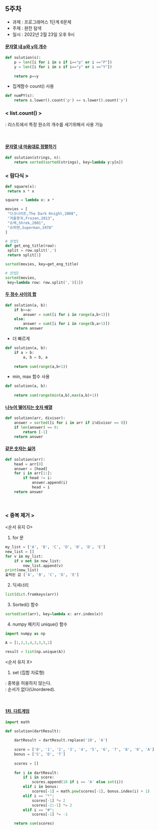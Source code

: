 ## 5주차
* 과제 : 프로그래머스 1단계 6문제
* 주제 : 완전 탐색
* 일시 : 2022년 2월 23일 오후 9시

#### [문자열 내 p와 y의 개수](https://programmers.co.kr/learn/courses/30/lessons/12916)
```python
def solution(s):
    p = len([i for i in s if i=="p" or i =="P"])
    y = len([i for i in s if i=="y" or i =="Y"])
    
    return p==y
```

* 집계함수 count() 사용 
```python
def numPY(s):
    return s.lower().count('p') == s.lower().count('y')
```

### < list.count() >
: 리스트에서 특정 원소의 개수를 세기위해서 사용 가능

<br>

#### [문자열 내 마음대로 정렬하기](https://programmers.co.kr/learn/courses/30/lessons/12915)
```python
def solution(strings, n):
    return sorted(sorted(strings), key=lambda y:y[n])
```

### < 람다식 >
```python
def square(x): 
 return x * x 

square = lambda x: x * 
```
```python
movies = [ 
 "다크나이트,The Dark Knight,2008",
 "겨울왕국,Frozen,2013", 
 "슈렉,Shrek,2001", 
 "슈퍼맨,Superman,1978" 
]

# 방법1
def get_eng_title(row): 
 split = row.split(',') 
 return split[1] 

sorted(movies, key=get_eng_title)

# 방법2
sorted(movies, 
 key=lambda row: row.split(',')[1])
```
#### [두 정수 사이의 합](https://programmers.co.kr/learn/courses/30/lessons/12912)
```python
def solution(a, b):
    if b>=a:
        answer = sum([i for i in range(a,b+1)])
    else:
        answer = sum([i for i in range(b,a+1)])
    return answer
```
* 더 빠르게
```python
def solution(a, b):
    if a > b:
        a, b = b, a
    
    return sum(range(a,b+1))
```
* min, max 함수 사용
```python
def solution(a, b):
    
    return sum(range(min(a,b),max(a,b)+1))
```

#### [나누어 떨어지는 숫자 배열](https://programmers.co.kr/learn/courses/30/lessons/12910)
```python
def solution(arr, divisor):
    answer = sorted([i for i in arr if i%divisor == 0])
    if len(answer) == 0:
        return [-1]
    return answer
```

#### [같은 숫자는 싫어](https://programmers.co.kr/learn/courses/30/lessons/12906)
```python
def solution(arr):
    head = arr[0]
    answer = [head]
    for i in arr[1:]:
        if head != i:
            answer.append(i)
            head = i
    return answer
```
<br>

### < 중복 제거 >
<순서 유지 O>
1. for 문
```python
my_list = ['A', 'B', 'C', 'D', 'B', 'D', 'E']
new_list = []
for v in my_list:
    if v not in new_list:
        new_list.append(v)
print(new_list)
출력된 값 ['A', 'B', 'C', 'D', 'E']
```

2. 딕셔너리
```python
list(dict.fromkeys(arr))
```

3. Sorted() 함수
```python
sorted(set(arr), key=lambda x: arr.index(x))
```

4. numpy 패키지 unique() 함수
```python
import numpy as np

A = [1,2,1,4,3,3,5,2]

result = list(np.unique(A))
```

<순서 유지 X>
1. set (집합 자료형)

: 중복을 허용하지 않는다.<br>
: 순서가 없다(Unordered).

<br>

#### [1차, 다트게임](https://programmers.co.kr/learn/courses/30/lessons/17682)
```python
import math

def solution(dartResult):
    
    dartResult = dartResult.replace('10', 'A')
    
    score = ['0', '1', '2', '3', '4', '5', '6', '7', '8', '9', 'A']
    bonus = ['S', 'D', 'T']
    
    scores = []
    
    for i in dartResult:
        if i in score:
            scores.append(10 if i == 'A' else int(i))
        elif i in bonus:
            scores[-1] = math.pow(scores[-1], bonus.index(i) + 1)
        elif i == "*":
            scores[-1] *= 2
            scores[-2:-1] *= 2
        elif i == "#":
            scores[-1] *= -1

    return sum(scores)
```